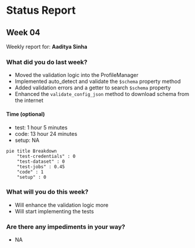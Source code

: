 # Status Report

## Week 04

Weekly report for: **Aaditya Sinha**

### What did you do last week?
- Moved the validation logic into the ProfileManager
- Implemented auto_detect and validate the `$schema` property method
- Added validation errors and a getter to search `$schema` property
- Enhanced the `validate_config_json` method to download schema from the internet

#### Time (optional)
- test: 1 hour 5 minutes
- code: 13 hour 24 minutes
- setup: NA

```mermaid
pie title Breakdown
    "test-credentials" : 0
    "test-dataset" : 0
    "test-jobs" : 0.45
    "code" : 1
    "setup" : 0
```

### What will you do this week?
- Will enhance the validation logic more
- Will start implementing the tests

### Are there any impediments in your way?
- NA
